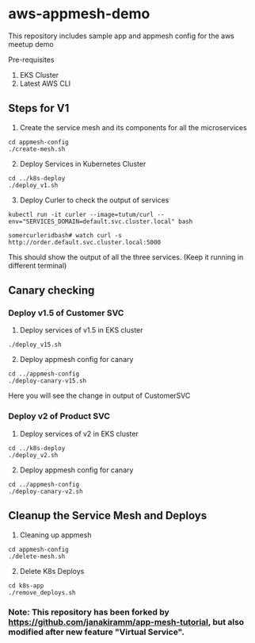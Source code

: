 # aws-appmesh-demo
This repository includes sample app and appmesh config for the aws meetup demo

Pre-requisites
1. EKS Cluster
2. Latest AWS CLI

## Steps for V1
1. Create the service mesh and its components for all the microservices

```
cd appmesh-config
./create-mesh.sh
```

2. Deploy Services in Kubernetes Cluster

```
cd ../k8s-deploy
./deploy_v1.sh
```

3. Deploy Curler to check the output of services

```
kubectl run -it curler --image=tutum/curl --env="SERVICES_DOMAIN=default.svc.cluster.local" bash

somercurleridbash# watch curl -s http://order.default.svc.cluster.local:5000

```
This should show the output of all the three services. (Keep it running in different terminal)

## Canary checking

### Deploy v1.5 of Customer SVC
1. Deploy services of v1.5 in EKS cluster
```
./deploy_v15.sh
```
2. Deploy appmesh config for canary
```
cd ../appmesh-config
./deploy-canary-v15.sh
```
Here you will see the change in output of CustomerSVC 

### Deploy v2 of Product SVC
1. Deploy services of v2 in EKS cluster
```
cd ../k8s-deploy
./deploy_v2.sh
```
2. Deploy appmesh config for canary
```
cd ../appmesh-config
./deploy-canary-v2.sh
```

## Cleanup the Service Mesh and Deploys

1. Cleaning up appmesh

```
cd appmesh-config
./delete-mesh.sh
```
2. Delete K8s Deploys
```
cd k8s-app
./remove_deploys.sh
```

### Note: This repository has been forked by https://github.com/janakiramm/app-mesh-tutorial, but also modified after new feature "Virtual Service".



